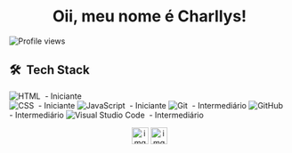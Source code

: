 <h1 align="center">Oii, meu nome é Charllys! </h1>
<p align="left"> <img src="https://komarev.com/ghpvc/?username=Charllys-Brauwol&color=red" alt="Profile views" /> 


## 🛠 &nbsp;Tech Stack
![HTML](https://img.shields.io/badge/-HTML-05122A?style=flat&logo=HTML5)&nbsp; - Iniciante<br>
![CSS](https://img.shields.io/badge/-CSS-05122A?style=flat&logo=CSS3&logoColor=1572B6)&nbsp; - Iniciante
![JavaScript](https://img.shields.io/badge/-JavaScript-05122A?style=flat&logo=javascript)&nbsp; - Iniciante
![Git](https://img.shields.io/badge/-Git-05122A?style=flat&logo=git)&nbsp; - Intermediário
![GitHub](https://img.shields.io/badge/-GitHub-05122A?style=flat&logo=github)&nbsp; - Intermediário
![Visual Studio Code](https://img.shields.io/badge/-VS%20Code-05122A?style=flat&logo=visual-studio-code&logoColor=007ACC)&nbsp; - Intermediário

<p align="center">
<a href="https://www.instagram.com/charllys.brauwol/" target="blank"><img align="center" src="https://cdn.jsdelivr.net/npm/simple-icons@3.0.1/icons/instagram.svg" alt="img" height="30" width="30" /></a>
<a href="https://www.facebook.com/CharllysbrauwolHaha/" target="blank"><img align="center" src="https://cdn.jsdelivr.net/npm/simple-icons@3.0.1/icons/facebook.svg" alt="img" height="30" width="30" /></a>

</p>
